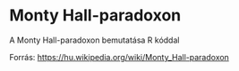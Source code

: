# Monty Hall-paradoxon

A Monty Hall-paradoxon bemutatása R kóddal

Forrás: <https://hu.wikipedia.org/wiki/Monty_Hall-paradoxon>
